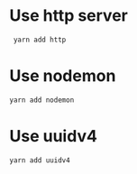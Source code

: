 # Use http server
```sh
 yarn add http
```

# Use nodemon
```sh
yarn add nodemon
```

# Use uuidv4
```sh
yarn add uuidv4
```